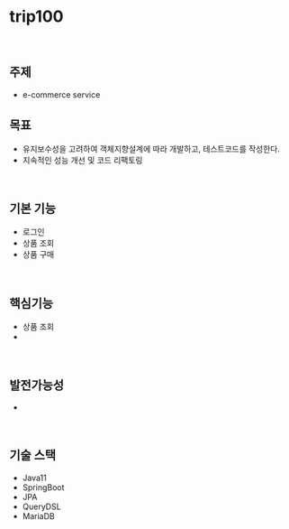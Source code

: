 # trip100

<br>

## 주제
- e-commerce service

## 목표
- 유지보수성을 고려하여 객체지향설계에 따라 개발하고, 테스트코드를 작성한다.
- 지속적인 성능 개선 및 코드 리팩토링



<br>

## 기본 기능
- 로그인
- 상품 조회
- 상품 구매

<br>

## 핵심기능
- 상품 조회
- 

<br>

## 발전가능성
- 

<br>

## 기술 스택 

- Java11
- SpringBoot
- JPA
- QueryDSL
- MariaDB

